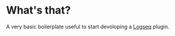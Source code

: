 # What's that?

A very basic boilerplate useful to start devoloping a
[Logseq](https://logseq.com/) plugin.
